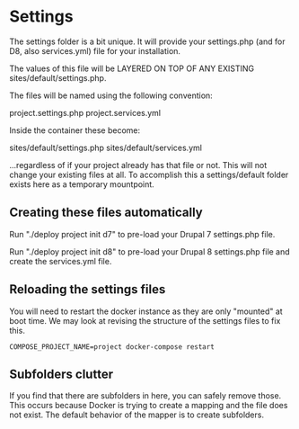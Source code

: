 # Settings

The settings folder is a bit unique. It will provide your settings.php (and for
D8, also services.yml) file for your installation.

The values of this file will be LAYERED ON TOP OF ANY EXISTING sites/default/settings.php.

The files will be named using the following convention:

project.settings.php
project.services.yml

Inside the container these become:

sites/default/settings.php
sites/default/services.yml

...regardless of if your project already has that file or not. This will not
change your existing files at all. To accomplish this a settings/default folder
exists here as a temporary mountpoint.

## Creating these files automatically

Run "./deploy project init d7" to pre-load your Drupal 7 settings.php file.

Run "./deploy project init d8" to pre-load your Drupal 8 settings.php file and
create the services.yml file.

## Reloading the settings files

You will need to restart the docker instance as they are only "mounted" at boot
time. We may look at revising the structure of the settings files to fix this.

`COMPOSE_PROJECT_NAME=project docker-compose restart`

## Subfolders clutter

If you find that there are subfolders in here, you can safely remove those.
This occurs because Docker is trying to create a mapping and the file does not
exist. The default behavior of the mapper is to create subfolders.
